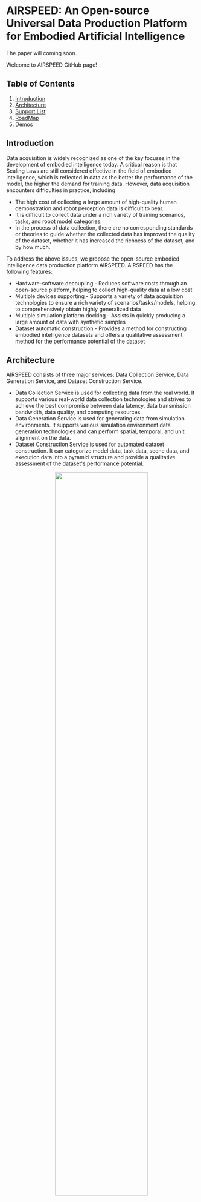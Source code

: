 # AIRSPEED: An Open-source Universal Data Production Platform for Embodied Artificial Intelligence
The paper will coming soon.

Welcome to AIRSPEED GitHub page!

## Table of Contents
1. [Introduction](#introduction)
2. [Architecture](#architecture)
3. [Support List](#support-list)
4. [RoadMap](#roadMapt)
5. [Demos](#demos)
   
## Introduction
Data acquisition is widely recognized as one of the key focuses in the development of embodied intelligence today. A critical reason is that Scaling Laws are still considered effective in the field of embodied intelligence, which is reflected in data as the better the performance of the model, the higher the demand for training data. However, data acquisition encounters difficulties in practice, including

* The high cost of collecting a large amount of high-quality human demonstration and robot perception data is difficult to bear. 
* It is difficult to collect data under a rich variety of training scenarios, tasks, and robot model categories. 
* In the process of data collection, there are no corresponding standards or theories to guide whether the collected data has improved the quality of the dataset, whether it has increased the richness of the dataset, and by how much.

To address the above issues, we propose the open-source embodied intelligence data production platform AIRSPEED. AIRSPEED has the following features:

* Hardware-software decoupling - Reduces software costs through an open-source platform, helping to collect high-quality data at a low cost
* Multiple devices supporting - Supports a variety of data acquisition technologies to ensure a rich variety of scenarios/tasks/models, helping to comprehensively obtain highly generalized data
* Multiple simulation platform docking - Assists in quickly producing a large amount of data with synthetic samples
* Dataset automatic construction - Provides a method for constructing embodied intelligence datasets and offers a qualitative assessment method for the performance potential of the dataset

## Architecture
AIRSPEED consists of three major services: Data Collection Service, Data Generation Service, and Dataset Construction Service.

* Data Collection Service is used for collecting data from the real world. It supports various real-world data collection technologies and strives to achieve the best compromise between data latency, data transmission bandwidth, data quality, and computing resources.
* Data Generation Service is used for generating data from simulation environments. It supports various simulation environment data generation technologies and can perform spatial, temporal, and unit alignment on the data.
* Dataset Construction Service is used for automated dataset construction. It can categorize model data, task data, scene data, and execution data into a pyramid structure and provide a qualitative assessment of the dataset's performance potential.

<center> 
<img src="./docs/figs/aichitecture.png" width="70%">
</center>

## Support List
As shown in the figure, AIRSPEED supports the following data acquisition technologies, data generation technologies, and dataset type constructions:

* EAI Data Collection
    *  Teleoperation
        *  Wearable teleoperation
        *  Visual based teleoperation
        *  Optical-inertial teleoperation
        *  Isomorphic teleoperation
    *  Demonstration
        *  Drag teaching
        *  Wearable demonstration
* EAI Data Generation
    *  Data synthesis
    *  Virtual teleoperation
* EAI Dataset Construction
    *  Dataset construction for training

<center>
<img src="./docs/figs/support_list.png" width="80%">
</center>

## RoadMap
* v0.8
    *  Three major service architectures
    *  Optical-inertial teleoperation
* v0.9
    *  Data collection service features
    *  Dataset construction service features
    *  Virtual teleoperation
* v1.0
    *  Unlocking features of the three major services
    *  Homogeneous teleoperation
* v1.1
    *  Refinement of features of the three major services
    *  Support for more hardware
    *  Support for more simulation platforms
   
## Demos
We provide three data collection demos.
1. [Real-World Teleoperation Data Collection](./demo/real_world_optical_inertial_teleoperation.md)
2. [Simulation Environment Teleoperation Data Collection](./demo/simulation_teleoperation.md)
3. [ALOHA Data Collection]()
